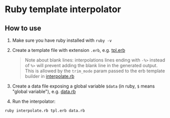 # Ruby template interpolator

## How to use

1. Make sure you have ruby installed with `ruby -v`

2. Create a template file with extension `.erb`, e.g. [tpl.erb](./tpl.erb)

   > Note about blank lines: interpolations lines ending with `-%>` instead of `%>` will prevent adding the blank line in the generated output. This is allowed by the `trim_mode` param passed to the erb template builder in [interpolate.rb](./interpolate.rb)

3. Create a data file exposing a global variable `$data` (in ruby, `$` means "global variable"), e.g. [data.rb](./data.rb)

4. Run the interpolator:

```
ruby interpolate.rb tpl.erb data.rb
```
